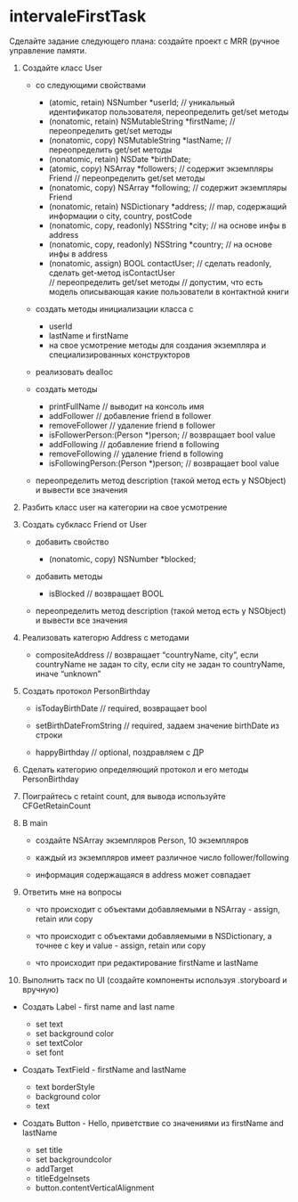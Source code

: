 # intervaleFirstTask

Сделайте задание следующего плана: создайте проект с MRR (ручное управление памяти.

1. Cоздайте класс User 
   * со следующими свойствами
     - (atomic, retain) NSNumber *userId; // уникальный идентификатор пользователя, переопределить get/set методы
     - (nonatomic, retain) NSMutableString *firstName; // переопределить get/set методы
     - (nonatomic, copy) NSMutableString *lastName; // переопределить get/set методы
     - (nonatomic, retain) NSDate *birthDate; 
     - (atomic, copy) NSArray *followers; // содержит экземпляры Friend // переопределить get/set методы
     - (nonatomic, copy) NSArray *following; // содержит экземпляры Friend
     - (nonatomic, retain) NSDictionary *address; // map, содержащий информации о city, country, postCode 
     - (nonatomic, copy, readonly) NSString *city; // на основе инфы в address
     - (nonatomic, copy, readonly) NSString *country; // на основе инфы в address
     - (nonatomic, assign) BOOL contactUser; // сделать readonly, сделать get-метод isContactUser  
                                             // переопределить get/set методы 
                                            // допустим, что есть модель описывающая какие пользователи в контактной книги

   * создать методы инициализации класса c
     - userId
     - lastName и firstName
     - на свое усмотрение методы для создания экземпляра и специализированных конструкторов
    
   * реализовать dealloc 
  
   * создать методы
     - printFullName // выводит на консоль имя
     - addFollower // добавление friend в follower
     - removeFollower // удаление friend в follower
     - isFollowerPerson:(Person *)person; // возвращает bool value 
     - addFollowing // добавление friend в following
     - removeFollowing // удаление friend в following 
     - isFollowingPerson:(Person *)person;  // возвращает bool value 
    
   * переопределить метод description (такой метод есть у NSObject) и вывести все значения
  
  
2. Разбить класс user на категории на свое усмотрение


3. Создать субкласс Friend от User

   * добавить свойство
     - (nonatomic, copy) NSNumber *blocked;

   * добавить методы
     - isBlocked // возвращает BOOL
    
   * переопределить метод description (такой метод есть у NSObject) и вывести все значения
  
  
4. Реализовать категорю Address с методами

   * compositeAddress // возвращает  “countryName, city”, если  countryName не задан то city, 
   если city не задан то countryName, иначе “unknown”
  
  
5. Создать протокол PersonBirthday

   * isTodayBirthDate // required, возвращает bool
  
   * setBirthDateFromString // required, задаем значение birthDate из строки
  
   * happyBirthday // optional, поздравляем с ДР
  
  
6. Сделать категорию определяющий протокол и его методы PersonBirthday


7. Поиграйтесь с retaint count, для вывода используйте CFGetRetainCount


8. В main 

   * создайте NSArray экземпляров Person, 10 экземпляров 
  
   * каждый из экземпляров имеет различное число follower/following
  
   * информация содержащаяся в address может совпадает
  
  
9. Ответить мне на вопросы

   * что происходит с объектами добавляемыми в NSArray - assign, retain или copy
  
   * что происходит с объектами добавляемыми в NSDictionary, а точнее с key и value - assign, retain или copy
  
   * что происходит при редактирование firstName и lastName
   
   
10. Выполнить таск по UI (создайте компоненты используя .storyboard и вручную)

  * Создать Label - first name and last name
    - set text
    - set background color
    - set textColor
    - set font
    
  * Создать TextField - firstName and lastName
    - text borderStyle
    - background color
    - text
  
  * Создать Button - Hello, приветствие со значениями из firstName and lastName 
    - set title
    - set backgroundcolor
    - addTarget
    - titleEdgeInsets
    - button.contentVerticalAlignment
